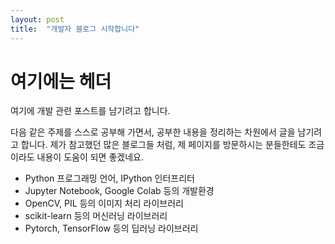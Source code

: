 ```yaml
---
layout: post
title:  "개발자 블로그 시작합니다"
---
```


# 여기에는 헤더

 여기에 개발 관련 포스트를 남기려고 합니다.

 다음 같은 주제를 스스로 공부해 가면서, 공부한 내용을 정리하는 차원에서 글을 남기려고 합니다. 제가 참고했던 많은 블로그들 처럼, 제 페이지를 방문하시는 분들한테도 조금이라도 내용이 도움이 되면 좋겠네요.

 * Python 프로그래밍 언어, IPython 인터프리터
 * Jupyter Notebook, Google Colab 등의 개발환경
 * OpenCV, PIL 등의 이미지 처리 라이브러리
 * scikit-learn 등의 머신러닝 라이브러리
 * Pytorch, TensorFlow 등의 딥러닝 라이브러리